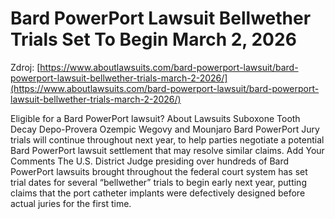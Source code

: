 # Bard PowerPort Lawsuit Bellwether Trials Set To Begin March 2, 2026

Zdroj: [https://www.aboutlawsuits.com/bard-powerport-lawsuit/bard-powerport-lawsuit-bellwether-trials-march-2-2026/](https://www.aboutlawsuits.com/bard-powerport-lawsuit/bard-powerport-lawsuit-bellwether-trials-march-2-2026/)

Eligible for a Bard PowerPort lawsuit?
About Lawsuits
Suboxone Tooth Decay
Depo-Provera
Ozempic Wegovy and Mounjaro
Bard PowerPort
Jury trials will continue throughout next year, to help parties negotiate a potential Bard PowerPort lawsuit settlement that may resolve similar claims. Add Your Comments
The U.S. District Judge presiding over hundreds of Bard PowerPort lawsuits brought throughout the federal court system has set trial dates for several “bellwether” trials to begin early next year, putting claims that the port catheter implants were defectively designed before actual juries for the first time.
